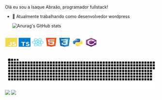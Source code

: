 Olá eu sou a Isaque Abraão, programador fullstack!

- 🔭 Atualmente trabalhando como desenvolvedor wordpress

  ![Anurag's GitHub stats](https://github-readme-stats.vercel.app/api?username=NooobMaster12&show_icons=true&theme=radical)
 
<div style="display: inline_block"><br>
  <img align="center" alt="Rafa-Js" height="30" width="40" src="https://raw.githubusercontent.com/devicons/devicon/master/icons/javascript/javascript-plain.svg">
  <img align="center" alt="Rafa-Ts" height="30" width="40" src="https://raw.githubusercontent.com/devicons/devicon/master/icons/typescript/typescript-plain.svg">
  <img align="center" alt="Rafa-React" height="30" width="40" src="https://raw.githubusercontent.com/devicons/devicon/master/icons/react/react-original.svg">
  <img align="center" alt="Rafa-HTML" height="30" width="40" src="https://raw.githubusercontent.com/devicons/devicon/master/icons/html5/html5-original.svg">
  <img align="center" alt="Rafa-CSS" height="30" width="40" src="https://raw.githubusercontent.com/devicons/devicon/master/icons/css3/css3-original.svg">
  <img align="center" alt="Rafa-Python" height="30" width="40" src="https://raw.githubusercontent.com/devicons/devicon/master/icons/python/python-original.svg">
  <img align="center" alt="Rafa-Csharp" height="30" width="40" src="https://raw.githubusercontent.com/devicons/devicon/master/icons/csharp/csharp-original.svg">
</div>

  ##

  
<picture>
  <source media="(prefers-color-scheme: dark)" srcset="https://raw.githubusercontent.com/NooobMaster12/NooobMaster12/output/github-contribution-grid-snake-dark.svg">
  <source media="(prefers-color-scheme: light)" srcset="https://raw.githubusercontent.com/NooobMaster12/NooobMaster12/output/github-contribution-grid-snake.svg">
  <img alt="github contribution grid snake animation" src="https://raw.githubusercontent.com/NooobMaster12/NooobMaster12/output/github-contribution-grid-snake.svg">
</picture>


<div> 
  <a href="https://www.instagram.com/isaque_abr_sousa_/" target="_blank"><img src="https://img.shields.io/badge/-Instagram-%23E4405F?style=for-the-badge&logo=instagram&logoColor=white" target="_blank"></a>
  <a href = "mailto:isaqueabraaoesousa0000@gmail.com"><img src="https://img.shields.io/badge/-Gmail-%23333?style=for-the-badge&logo=gmail&logoColor=white" target="_blank"></a>  
</div>
